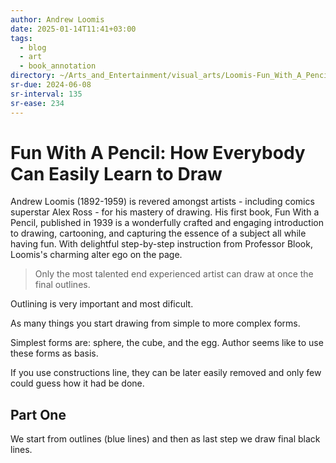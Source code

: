 ```yaml
---
author: Andrew Loomis
date: 2025-01-14T11:41+03:00
tags:
  - blog
  - art
  - book_annotation
directory: ~/Arts_and_Entertainment/visual_arts/Loomis-Fun_With_A_Pencil
sr-due: 2024-06-08
sr-interval: 135
sr-ease: 234
---
```


# Fun With A Pencil: How Everybody Can Easily Learn to Draw

Andrew Loomis (1892-1959) is revered amongst artists - including comics
superstar Alex Ross - for his mastery of drawing. His first book, Fun With a
Pencil, published in 1939 is a wonderfully crafted and engaging introduction to
drawing, cartooning, and capturing the essence of a subject all while having
fun. With delightful step-by-step instruction from Professor Blook, Loomis's
charming alter ego on the page.

> Only the most talented end experienced artist can draw at once the final
> outlines.

Outlining is very important and most dificult.

As many things you start drawing from simple to more complex forms.

Simplest forms are: sphere, the cube, and the egg. Author seems like to use
these forms as basis.

If you use constructions line, they can be later easily removed and only few
could guess how it had be done.

## Part One

We start from outlines (blue lines) and then as last step we draw final black
lines.
